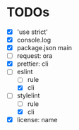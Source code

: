 # TODOs

- [x] 'use strict'
- [x] console.log
- [x] package.json main
- [ ] request: ora
- [x] prettier: cli
- [ ] eslint
  - [ ] rule
  - [x] cli
- [ ] stylelint
  - [ ] rule
  - [x] cli
- [x] license: name
